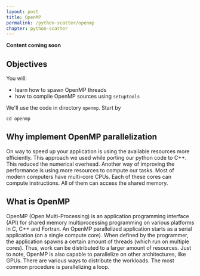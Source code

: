 ```yaml
---
layout: post
title: OpenMP
permalink: /python-scatter/openmp
chapter: python-scatter
---
```


**Content coming soon**

## Objectives

You will:

* learn how to spawn OpenMP threads
* how to compile OpenMP sources using `setuptools`

We'll use the code in directory `openmp`. Start by
```
cd openmp
```

## Why implement OpenMP parallelization

On way to speed up your application is using the available resources more efficiently. This approach we used while porting our python code to C++. This reduced the numerical overhead.
Another way of improving the performance is using more resources to compute our tasks. Most of modern computers have multi-core CPUs. Each of these cores can compute instructions. All of them can access the shared memory.

## What is OpenMP

OpenMP (Open Multi-Processing) is an application programming interface (API) for shared memory multiprocessing programming on various platforms in C, C++ and Fortran.  An OpenMP parallelized application starts as a serial application (on a single compute core). When defined by the programmer, the application spawns a certain amount of threads (which run on multiple cores). Thus, work can be distributed to a larger amount of resources. Just to note, OpenMP is also capable to parallelize on other architectures, like GPUs.
There are various ways to distribute the workloads. The most common procedure is parallelizing a loop.
